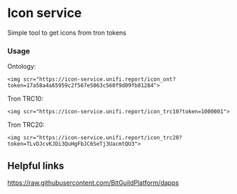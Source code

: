 # Icon service
Simple tool to get icons from tron tokens

### Usage

Ontology:
```text
<img scr="https://icon-service.unifi.report/icon_ont?token=17a58a4a65959c2f567e5063c560f9d09fb81284">
```
Tron TRC10:
```text
<img scr="https://icon-service.unifi.report/icon_trc10?token=1000001">
```
Tron TRC20:
```text
<img scr="https://icon-service.unifi.report/icon_trc20?token=TLvDJcvKJDi3QuHgFbJC6SeTj3UacmtQU3">
```
## Helpful links
https://raw.githubusercontent.com/BitGuildPlatform/dapps
